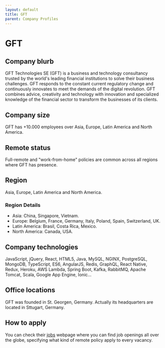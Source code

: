```yaml
---
layout: default
title: GFT
parent: Company Profiles
---
```


# GFT

## Company blurb

GFT Technologies SE (GFT) is a business and technology consultancy trusted by the world's leading financial institutions to solve their business challenges. GFT responds to the constant current regulatory change and continuously innovates to meet the demands of the digital revolution. GFT combines advice, creativity and technology with innovation and specialized knowledge of the financial sector to transform the businesses of its clients.

## Company size

GFT has +10.000 employees over Asia, Europe, Latin America and North America.

## Remote status

Full-remote and "work-from-home" policies are common across all regions where GFT has presence.

## Region

Asia, Europe, Latin America and North America.

### Region Details

* Asia: China, Singapore, Vietnam.
* Europe: Belgium, France, Germany, Italy, Poland, Spain, Switzerland, UK.
* Latin America: Brasil, Costa Rica, Mexico.
* North America: Canada, USA.

## Company technologies

JavaScript, jQuery, React, HTML5, Java, MySQL, NGINX, PostgreSQL, MongoDB, TypeScript, ES6, AngularJS, Redis, GraphQL, React Native, Redux, Heroku, AWS Lambda, Spring Boot, Kafka, RabbitMQ, Apache Tomcat, Scala, Google App Engine, Ionic...

## Office locations

GFT was founded in St. Georgen, Germany. Actually its headquarters are located in Sttugart, Germany.

## How to apply

You can check their [jobs](https://jobs.gft.com/) webpage where you can find job openings all over the globe, specifying what kind of remote policy apply to every vacancy.
